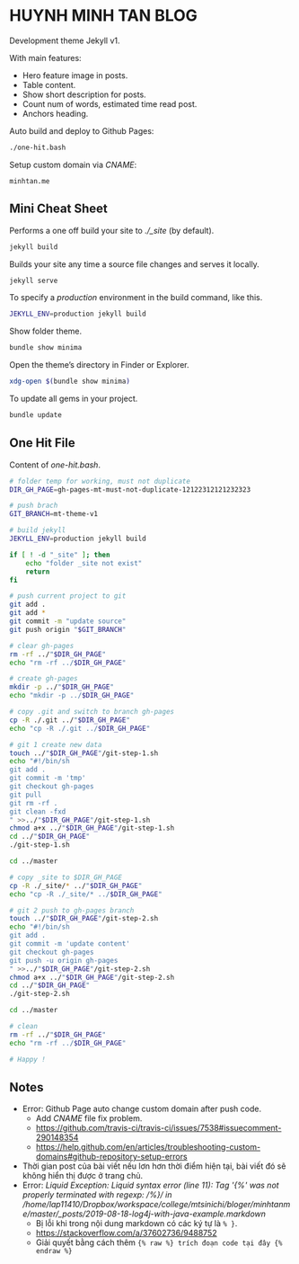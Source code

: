 # HUYNH MINH TAN BLOG

Development theme Jekyll v1.

With main features:

- Hero feature image in posts.
- Table content.
- Show short description for posts.
- Count num of words, estimated time read post.
- Anchors heading.

Auto build and deploy to Github Pages:

```bash
./one-hit.bash
```

Setup custom domain via *CNAME*:

```text
minhtan.me
```

## Mini Cheat Sheet

Performs a one off build your site to *./_site* (by default).

```bash
jekyll build
```

Builds your site any time a source file changes and serves it locally.

```bash
jekyll serve
```

To specify a *production* environment in the build command, like this.

```bash
JEKYLL_ENV=production jekyll build
```

Show folder theme.

```bash
bundle show minima
```

Open the theme’s directory in Finder or Explorer.

```bash
xdg-open $(bundle show minima)
```

To update all gems in your project.

```bash
bundle update
```

## One Hit File

Content of *one-hit.bash*.

```bash
# folder temp for working, must not duplicate
DIR_GH_PAGE=gh-pages-mt-must-not-duplicate-12122312121232323

# push brach
GIT_BRANCH=mt-theme-v1

# build jekyll
JEKYLL_ENV=production jekyll build

if [ ! -d "_site" ]; then
    echo "folder _site not exist"
    return
fi

# push current project to git
git add .
git add *
git commit -m "update source"
git push origin "$GIT_BRANCH"

# clear gh-pages
rm -rf ../"$DIR_GH_PAGE"
echo "rm -rf ../$DIR_GH_PAGE"

# create gh-pages
mkdir -p ../"$DIR_GH_PAGE"
echo "mkdir -p ../$DIR_GH_PAGE"

# copy .git and switch to branch gh-pages
cp -R ./.git ../"$DIR_GH_PAGE"
echo "cp -R ./.git ../$DIR_GH_PAGE"

# git 1 create new data
touch ../"$DIR_GH_PAGE"/git-step-1.sh
echo "#!/bin/sh
git add .
git commit -m 'tmp'
git checkout gh-pages
git pull
git rm -rf .
git clean -fxd
" >>../"$DIR_GH_PAGE"/git-step-1.sh
chmod a+x ../"$DIR_GH_PAGE"/git-step-1.sh
cd ../"$DIR_GH_PAGE"
./git-step-1.sh

cd ../master

# copy _site to $DIR_GH_PAGE
cp -R ./_site/* ../"$DIR_GH_PAGE"
echo "cp -R ./_site/* ../$DIR_GH_PAGE"

# git 2 push to gh-pages branch
touch ../"$DIR_GH_PAGE"/git-step-2.sh
echo "#!/bin/sh
git add .
git commit -m 'update content'
git checkout gh-pages
git push -u origin gh-pages 
" >>../"$DIR_GH_PAGE"/git-step-2.sh
chmod a+x ../"$DIR_GH_PAGE"/git-step-2.sh
cd ../"$DIR_GH_PAGE" 
./git-step-2.sh

cd ../master

# clean
rm -rf ../"$DIR_GH_PAGE"
echo "rm -rf ../$DIR_GH_PAGE"

# Happy !
```

## Notes

- Error: Github Page auto change custom domain after push code.
  - Add *CNAME* file fix problem.
  - https://github.com/travis-ci/travis-ci/issues/7538#issuecomment-290148354
  - https://help.github.com/en/articles/troubleshooting-custom-domains#github-repository-setup-errors
- Thời gian post của bài viết nếu lơn hơn thời điểm hiện tại, bài viết đó sẽ không hiển thị được ở trang chủ.
- Error: *Liquid Exception: Liquid syntax error (line 11): Tag '{%' was not properly terminated with regexp: /\%\}/ in /home/lap11410/Dropbox/workspace/college/mtsinichi/bloger/minhtanme/master/_posts/2019-08-18-log4j-with-java-example.markdown*
  - Bị lỗi khi trong nội dung markdown có các ký tự là `% }`.
  - https://stackoverflow.com/a/37602736/9488752
  - Giải quyết bằng cách thêm `{% raw %} trích đoạn code tại đây {% endraw %}`

